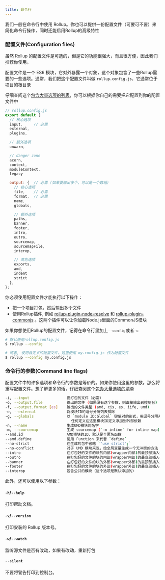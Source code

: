 ```yaml
---
title: 命令行
---
```


我们一般在命令行中使用 Rollup。你也可以提供一份配置文件（可要可不要）来简化命令行操作，同时还能启用Rollup的高级特性

### 配置文件(Configuration files)

虽然 Rollup 的配置文件是可选的，但是它的功能很强大，而且很方便，因此我们推荐你使用。

配置文件是一个 ES6 模块，它对外暴露一个对象，这个对象包含了一些Rollup需要的一些选项。通常，我们把这个配置文件叫做 `rollup.config.js`，它通常位于项目的根目录

仔细查阅这个[包含大量选项的列表](#big-list-of-options)，你可以根据你自己的需要把它配置到你的配置文件中

```javascript
// rollup.config.js
export default {
  // 核心选项
  input,     // 必需
  external,
  plugins,

  // 额外选项
  onwarn,

  // danger zone
  acorn,
  context,
  moduleContext,
  legacy

  output: {  // 必需 (如果要输出多个，可以是一个数组)
    // 核心选项
    file,    // 必需
    format,  // 必需
    name,
    globals,

    // 额外选项
    paths,
    banner,
    footer,
    intro,
    outro,
    sourcemap,
    sourcemapFile,
    interop,

    // 高危选项
    exports,
    amd,
    indent
    strict
  },
};
```

你必须使用配置文件才能执行以下操作：

- 把一个项目打包，然后输出多个文件
- 使用Rollup插件, 例如 [rollup-plugin-node-resolve](https://github.com/rollup/rollup-plugin-node-resolve) 和 [rollup-plugin-commonjs](https://github.com/rollup/rollup-plugin-commonjs) 。这两个插件可以让你加载Node.js里面的CommonJS模块

如果你想使用Rollup的配置文件，记得在命令行里加上`--config`或者`-c`
```bash
# 默认使用rollup.config.js
$ rollup --config

# 或者, 使用自定义的配置文件，这里使用 my.config.js 作为配置文件
$ rollup --config my.config.js
```

### 命令行的参数(Command line flags)

配置文件中的许多选项和命令行的参数是等价的。如果你使用这里的参数，那么将重写配置文件。想了解更多的话，仔细查阅这个[包办大量选项的清单](#big-list-of-options)

```bash
-i, --input                 要打包的文件（必需）
-o, --output.file           输出的文件 (如果没有这个参数，则直接输出到控制台)
-f, --output.format [es]    输出的文件类型 (amd, cjs, es, iife, umd)
-e, --external              将模块ID的逗号分隔列表排除
-g, --globals               以 `module ID:Global` 键值对的形式，用逗号分隔开 
                              任何定义在这里模块ID定义添加到外部依赖
-n, --name                  生成UMD模块的名字
-m, --sourcemap             生成 sourcemap (`-m inline` for inline map)
--amd.id                    AMD模块的ID，默认是个匿名函数
--amd.define                使用 Function 来代替 `define`
--no-strict                 在生成的包中省略 `"use strict";`
--no-conflict               对于 UMD 模块来说，给全局变量生成一个无冲突的方法
--intro                     在打包好的文件的块的内部(wrapper内部)的最顶部插入一段内容
--outro                     在打包好的文件的块的内部(wrapper内部)的最底部插入一段内容
--banner                    在打包好的文件的块的外部(wrapper外部)的最顶部插入一段内容
--footer                    在打包好的文件的块的外部(wrapper外部)的最底部插入一段内容
--interop                   包含公共的模块（这个选项是默认添加的）
```

此外，还可以使用以下参数：

#### `-h`/`--help`

打印帮助文档。

#### `-v`/`--version`

打印安装的 Rollup 版本号。

#### `-w`/`--watch`

监听源文件是否有改动，如果有改动，重新打包

#### `--silent`

不要将警告打印到控制台。
